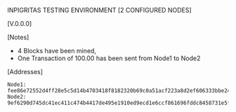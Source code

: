 INPIGRITAS TESTING ENVIRONMENT [2 CONFIGURED NODES]

[V.0.0.0]

[Notes]

- 4 Blocks have been mined,
- One Transaction of 100.00 has been sent from Node1 to Node2

[Addresses]


	Node1:	fee86e72552d4ff28e5c5d14b4703418f8182320b69c0a51acf223a8d2ef606333bbe24bce405350be4bcd6b743ae12f
	Node2:	9ef6290d745dc41ec411c474b4417de495e1910ed9ecd1e6ccf861696fddc8458731e5f49db45973355564ed6926c23d

